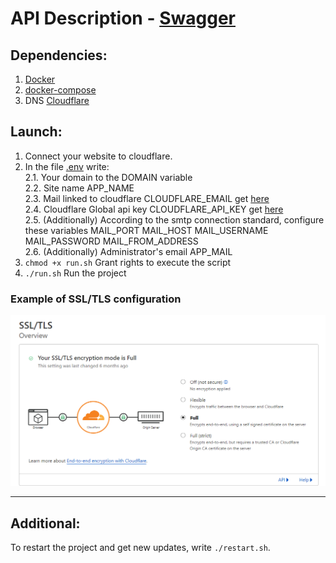# API Description - [Swagger](https://app.swaggerhub.com/apis/StounhandJ/library)
## Dependencies:
1. [Docker](https://www.docker.com/)
1. [docker-compose](https://github.com/docker/compose)
1. DNS [Cloudflare](https://www.cloudflare.com/)
## Launch:
1. Connect your website to cloudflare. 
2. In the file [.env](.env) write:  
2.1. Your domain to the DOMAIN variable  
2.2. Site name APP_NAME  
2.3. Mail linked to cloudflare CLOUDFLARE_EMAIL get [here](https://dash.cloudflare.com/profile)  
2.4. Cloudflare Global api key CLOUDFLARE_API_KEY get [here](https://dash.cloudflare.com/profile/api-tokens)  
2.5. (Additionally) According to the smtp connection standard, configure these variables MAIL_PORT MAIL_HOST MAIL_USERNAME MAIL_PASSWORD MAIL_FROM_ADDRESS  
2.6. (Additionally) Administrator's email APP_MAIL  
3. `chmod +x run.sh` Grant rights to execute the script
4. `./run.sh` Run the project

### Example of SSL/TLS configuration
![](documentation/cloudflare.png) 
****
## Additional:
To restart the project and get new updates, write `./restart.sh`.  
